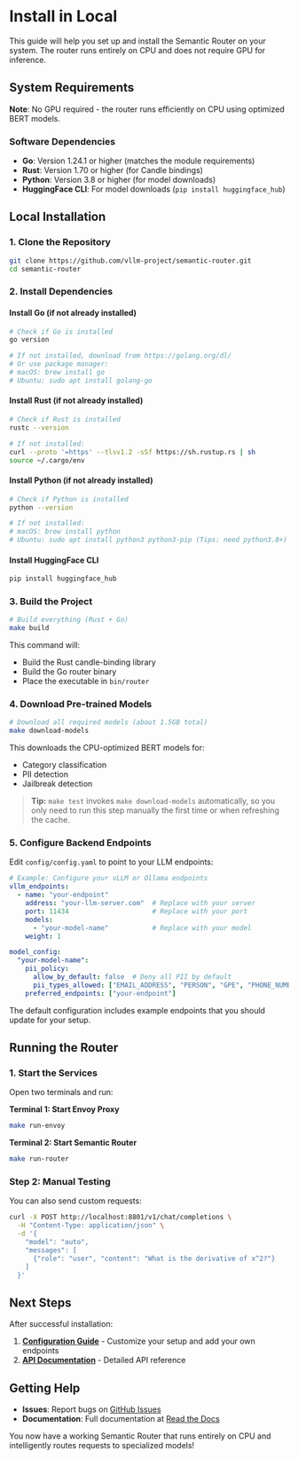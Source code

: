 # Install in Local

This guide will help you set up and install the Semantic Router on your system. The router runs entirely on CPU and does not require GPU for inference.

## System Requirements

**Note**: No GPU required - the router runs efficiently on CPU using optimized BERT models.

### Software Dependencies

- **Go**: Version 1.24.1 or higher (matches the module requirements)
- **Rust**: Version 1.70 or higher (for Candle bindings)
- **Python**: Version 3.8 or higher (for model downloads)
- **HuggingFace CLI**: For model downloads (`pip install huggingface_hub`)

## Local Installation

### 1. Clone the Repository

```bash
git clone https://github.com/vllm-project/semantic-router.git
cd semantic-router
```

### 2. Install Dependencies

#### Install Go (if not already installed)

```bash
# Check if Go is installed
go version

# If not installed, download from https://golang.org/dl/
# Or use package manager:
# macOS: brew install go
# Ubuntu: sudo apt install golang-go
```

#### Install Rust (if not already installed)

```bash
# Check if Rust is installed
rustc --version

# If not installed:
curl --proto '=https' --tlsv1.2 -sSf https://sh.rustup.rs | sh
source ~/.cargo/env
```

#### Install Python (if not already installed)

```bash
# Check if Python is installed
python --version

# If not installed:
# macOS: brew install python
# Ubuntu: sudo apt install python3 python3-pip (Tips: need python3.8+)
```

#### Install HuggingFace CLI

```bash
pip install huggingface_hub
```

### 3. Build the Project

```bash
# Build everything (Rust + Go)
make build
```

This command will:

- Build the Rust candle-binding library
- Build the Go router binary
- Place the executable in `bin/router`

### 4. Download Pre-trained Models

```bash
# Download all required models (about 1.5GB total)
make download-models
```

This downloads the CPU-optimized BERT models for:

- Category classification
- PII detection
- Jailbreak detection

> **Tip:** `make test` invokes `make download-models` automatically, so you only need to run this step manually the first time or when refreshing the cache.

### 5. Configure Backend Endpoints

Edit `config/config.yaml` to point to your LLM endpoints:

```yaml
# Example: Configure your vLLM or Ollama endpoints
vllm_endpoints:
  - name: "your-endpoint"
    address: "your-llm-server.com"  # Replace with your server
    port: 11434                     # Replace with your port
    models:
      - "your-model-name"           # Replace with your model
    weight: 1

model_config:
  "your-model-name":
    pii_policy:
      allow_by_default: false  # Deny all PII by default
      pii_types_allowed: ["EMAIL_ADDRESS", "PERSON", "GPE", "PHONE_NUMBER"]  # Only allow these specific PII types
    preferred_endpoints: ["your-endpoint"]
```

The default configuration includes example endpoints that you should update for your setup.

## Running the Router

### 1. Start the Services

Open two terminals and run:

**Terminal 1: Start Envoy Proxy**

```bash
make run-envoy
```

**Terminal 2: Start Semantic Router**

```bash
make run-router
```

### Step 2: Manual Testing

You can also send custom requests:

```bash
curl -X POST http://localhost:8801/v1/chat/completions \
  -H "Content-Type: application/json" \
  -d '{
    "model": "auto",
    "messages": [
      {"role": "user", "content": "What is the derivative of x^2?"}
    ]
  }'
```

## Next Steps

After successful installation:

1. **[Configuration Guide](configuration.md)** - Customize your setup and add your own endpoints
2. **[API Documentation](../api/router.md)** - Detailed API reference

## Getting Help

- **Issues**: Report bugs on [GitHub Issues](https://github.com/your-org/semantic-router/issues)
- **Documentation**: Full documentation at [Read the Docs](https://vllm-semantic-router.com/)

You now have a working Semantic Router that runs entirely on CPU and intelligently routes requests to specialized models!
